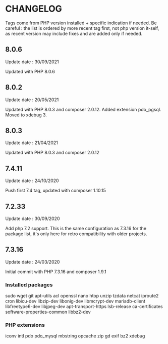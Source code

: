 # CHANGELOG

Tags come from PHP version installed + specific indication if needed.
Be careful : the list is ordered by more recent tag first, not php version it-self, as recent version may include fixes and are added only if needed.

## 8.0.6
Update date : 30/09/2021

Updated with PHP 8.0.6

## 8.0.2
Update date : 20/05/2021

Updated with PHP 8.0.3 and composer 2.0.12.
Added extension pdo_pgsql.
Moved to xdebug 3.

## 8.0.3
Update date : 21/04/2021

Updated with PHP 8.0.3 and composer 2.0.12

## 7.4.11
Update date : 24/10/2020

Push first 7.4 tag, updated with composer 1.10.15

## 7.2.33
Update date : 30/09/2020

Add php 7.2 support. This is the same configuration as 7.3.16 for the package list, it's only here for retro compatibility with older projects.

## 7.3.16
Update date : 24/03/2020

Initial commit with PHP 7.3.16 and composer 1.9.1

### Installed packages

sudo
wget
git
apt-utils
acl
openssl
nano
htop
unzip
tzdata
netcat
iproute2
cron
libicu-dev
libzip-dev
libonig-dev
libmcrypt-dev
mariadb-client
libfreetype6-dev
libjpeg-dev
apt-transport-https
lsb-release
ca-certificates
software-properties-common
libbz2-dev

### PHP extensions

iconv
intl
pdo
pdo_mysql
mbstring
opcache
zip
gd
exif
bz2
xdebug
